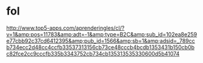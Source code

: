 # fol
http://www.top5-apps.com/aprenderingles/cl/?v=1&amp;pos=11783&amp;adt=-1&amp;type=B2C&amp;sub_id=102ea8e259e77cbb92c37cd6412395&amp;pub_id=1566&amp;sb=1&amp;adsid=_789ccb734ecc2d48cc4ccfb33537313156cb73ce48cccb4bcdb1353431b150cb0bc82fce2cc9cccfb335b3343752cb734cb135313535330600d5b41074

